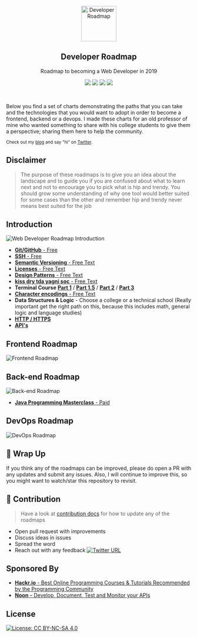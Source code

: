 <p align="center">
  <a href="http://github.com/kamranahmedse/developer-roadmap">
    <img src="https://i.imgur.com/Uid1O3A.png" alt="Developer Roadmap" width="96" height="96">
  </a>
  <h2 align="center">Developer Roadmap</h2>
  <p align="center">Roadmap to becoming a Web Developer in 2019</p>
  <p align="center">
    <a href="https://github.com/kamranahmedse/developer-roadmap#-introduction"><img src="https://img.shields.io/badge/Roadmap-2019-yellowgreen.svg"/></a>
          <a href="https://github.com/kamranahmedse/developer-roadmap/releases"><img src="https://img.shields.io/badge/Roadmaps-Past-yellow.svg"/></a>
      <a href="https://twitter.com/home?status=Developer%20Roadmap%20by%20%40kamranahmedse%20http%3A//github.com/kamranahmedse/developer-roadmap"><img src="https://img.shields.io/badge/twitter-tweet-blue.svg"/></a>
<a href="https://twitter.com/kamranahmedse"><img src="https://img.shields.io/badge/feedback-@kamranahmedse-blue.svg" /></a>
  </p>
  <br>
</p>

Below you find a set of charts demonstrating the paths that you can take and the technologies that you would want to adopt in order to become a frontend, backend or a devops. I made these charts for an old professor of mine who wanted something to share with his college students to give them a perspective; sharing them here to help the community.

<sub>Check out my [blog](http://kamranahmed.info) and say "hi" on [Twitter](https://twitter.com/kamranahmedse).</sub>

## Disclaimer
> The purpose of these roadmaps is to give you an idea about the landscape and to guide you if you are confused about what to learn next and not to encourage you to pick what is hip and trendy. You should grow some understanding of why one tool would better suited for some cases than the other and remember hip and trendy never means best suited for the job

## Introduction

![Web Developer Roadmap Introduction](./images/intro.png)

 - [**Git/GitHub** - Free](https://www.youtube.com/watch?v=SWYqp7iY_Tc)
 - [**SSH** - Free](https://www.youtube.com/watch?v=hQWRp-FdTpc)
 - [**Semantic Versioning** - Free Text](https://semver.org/)
 - [**Licenses** - Free Text](https://choosealicense.com/licenses/)
 - [**Design Patterns** - Free Text](https://sourcemaking.com/design_patterns)
 - [**kiss dry tda yagni soc** - Free Text](https://medium.com/@derodu/design-patterns-kiss-dry-tda-yagni-soc-828c112b89ee)
 - **Terminal Course** [**Part 1**](https://www.youtube.com/watch?v=4Zx7UE70Ehs) / [**Part 1.5**](https://www.youtube.com/watch?v=Nxy64wMv__A) / [**Part 2**](https://www.youtube.com/watch?v=EyfLawJ81dI) / [**Part 3**](https://www.youtube.com/watch?v=-WfG_sUz2A8)
 - [**Character encodings** - Free Text](https://www.w3.org/International/questions/qa-what-is-encoding)
 - **Data Structures & Logic** - Choose a college or a technical school (Really important get the right path on this, because this includes math, general logic and language studies)
 - [**HTTP / HTTPS**](https://www.globalsign.com/en/blog/the-difference-between-http-and-https/)
 - [**API's**](https://restful.io/an-introduction-to-api-s-cee90581ca1b)
 
## Frontend Roadmap

![Frontend Roadmap](./images/frontend.png)


## Back-end Roadmap

![Back-end Roadmap](./images/backend.png)
- [**Java Programming Masterclass** - Paid](https://www.udemy.com/java-the-complete-java-developer-course/learn/v4/overview)

## DevOps Roadmap

![DevOps Roadmap](./images/devops.png)

## 🚦 Wrap Up

If you think any of the roadmaps can be improved, please do open a PR with any updates and submit any issues. Also, I will continue to improve this, so you might want to watch/star this repository to revisit.

## 🙌 Contribution

> Have a look at [contribution docs](./contributing.md) for how to update any of the roadmaps

- Open pull request with improvements
- Discuss ideas in issues
- Spread the word
- Reach out with any feedback [![Twitter URL](https://img.shields.io/twitter/url/https/twitter.com/kamranahmedse.svg?style=social&label=Follow%20%40kamranahmedse)](https://twitter.com/kamranahmedse)

## Sponsored By	

 - [**Hackr.io** - Best Online Programming Courses & Tutorials Recommended by the Programming Community](https://hackr.io)
 - [**Noon** – Develop, Document, Test and Monitor your APIs](https://noon.sh/)
 
## License

[![License: CC BY-NC-SA 4.0](https://img.shields.io/badge/License-CC%20BY--NC--SA%204.0-lightgrey.svg)](https://creativecommons.org/licenses/by-nc-sa/4.0/)
